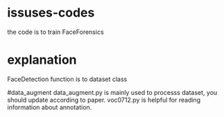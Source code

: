 # issuses-codes
the code is to train FaceForensics

# explanation
FaceDetection function is to dataset class

#data_augment
data_augment.py is mainly used to processs dataset, you should update according to paper. voc0712.py is helpful for reading information about annotation.
